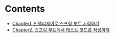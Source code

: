 # Contents

- [Chapter1. 인텔리제이로 스프링 부트 시작하기](https://github.com/banjjoknim/TIL/blob/master/WebServiceBySpringBootAndAWS/src/ChapterDescription/Chapter1.md)
- [Chapter2. 스프링 부트에서 테스트 코드를 작성하자](https://github.com/banjjoknim/TIL/blob/master/WebServiceBySpringBootAndAWS/src/ChapterDescription/Chapter2.md)
